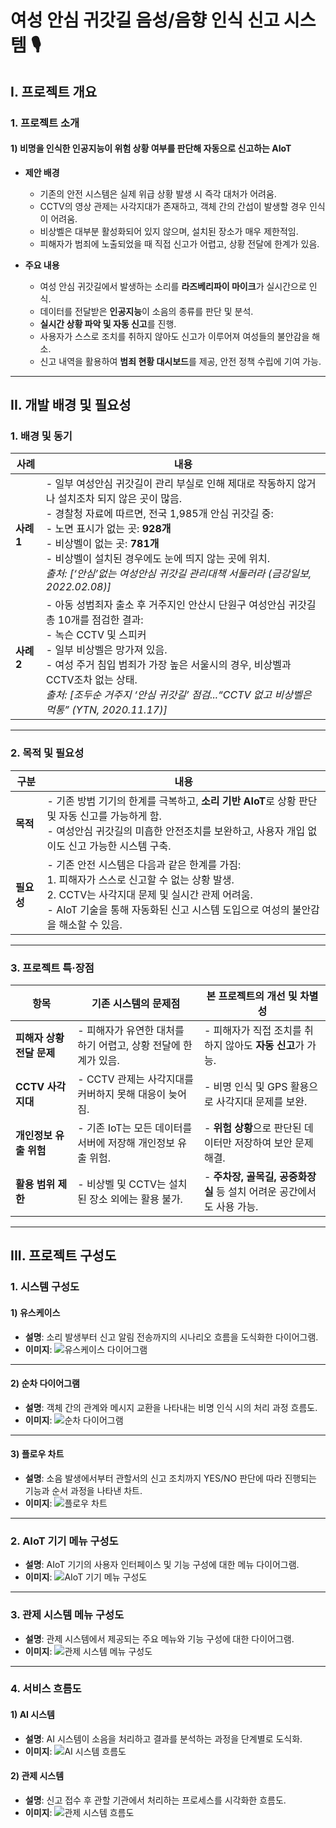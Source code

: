# 여성 안심 귀갓길 음성/음향 인식 신고 시스템 🎙️

## I. 프로젝트 개요

### 1. 프로젝트 소개

#### 1) 비명을 인식한 인공지능이 위험 상황 여부를 판단해 자동으로 신고하는 AIoT
- **제안 배경**
  - 기존의 안전 시스템은 실제 위급 상황 발생 시 즉각 대처가 어려움.
  - CCTV의 영상 관제는 사각지대가 존재하고, 객체 간의 간섭이 발생할 경우 인식이 어려움.
  - 비상벨은 대부분 활성화되어 있지 않으며, 설치된 장소가 매우 제한적임.
  - 피해자가 범죄에 노출되었을 때 직접 신고가 어렵고, 상황 전달에 한계가 있음.

- **주요 내용**
  - 여성 안심 귀갓길에서 발생하는 소리를 **라즈베리파이 마이크**가 실시간으로 인식.
  - 데이터를 전달받은 **인공지능**이 소음의 종류를 판단 및 분석.
  - **실시간 상황 파악 및 자동 신고**를 진행.
  - 사용자가 스스로 조치를 취하지 않아도 신고가 이루어져 여성들의 불안감을 해소.
  - 신고 내역을 활용하여 **범죄 현황 대시보드**를 제공, 안전 정책 수립에 기여 가능.
    
---

## II. 개발 배경 및 필요성

### 1. 배경 및 동기
| **사례** | **내용** |
|----------|----------|
| **사례 1** | - 일부 여성안심 귀갓길이 관리 부실로 인해 제대로 작동하지 않거나 설치조차 되지 않은 곳이 많음.<br> - 경찰청 자료에 따르면, 전국 1,985개 안심 귀갓길 중:<br>   - 노면 표시가 없는 곳: **928개**<br>   - 비상벨이 없는 곳: **781개**<br> - 비상벨이 설치된 경우에도 눈에 띄지 않는 곳에 위치.<br> *출처: [‘안심’없는 여성안심 귀갓길 관리대책 서둘러라 (금강일보, 2022.02.08)]* |
| **사례 2** | - 아동 성범죄자 출소 후 거주지인 안산시 단원구 여성안심 귀갓길 총 10개를 점검한 결과:<br>   - 녹슨 CCTV 및 스피커<br>   - 일부 비상벨은 망가져 있음.<br> - 여성 주거 침입 범죄가 가장 높은 서울시의 경우, 비상벨과 CCTV조차 없는 상태.<br> *출처: [조두순 거주지 ‘안심 귀갓길’ 점검...“CCTV 없고 비상벨은 먹통” (YTN, 2020.11.17)]* |

---

### 2. 목적 및 필요성
| **구분**      | **내용** |
|---------------|----------|
| **목적**      | - 기존 방범 기기의 한계를 극복하고, **소리 기반 AIoT**로 상황 판단 및 자동 신고를 가능하게 함.<br> - 여성안심 귀갓길의 미흡한 안전조치를 보완하고, 사용자 개입 없이도 신고 가능한 시스템 구축. |
| **필요성**    | - 기존 안전 시스템은 다음과 같은 한계를 가짐:<br>  1. 피해자가 스스로 신고할 수 없는 상황 발생.<br>  2. CCTV는 사각지대 문제 및 실시간 관제 어려움.<br> - AIoT 기술을 통해 자동화된 신고 시스템 도입으로 여성의 불안감을 해소할 수 있음. |

---

### 3. 프로젝트 특·장점
| **항목**                 | **기존 시스템의 문제점**                                         | **본 프로젝트의 개선 및 차별성** |
|--------------------------|----------------------------------------------------------------|----------------------------------|
| **피해자 상황 전달 문제** | - 피해자가 유연한 대처를 하기 어렵고, 상황 전달에 한계가 있음. | - 피해자가 직접 조치를 취하지 않아도 **자동 신고**가 가능. |
| **CCTV 사각지대**         | - CCTV 관제는 사각지대를 커버하지 못해 대응이 늦어짐.         | - 비명 인식 및 GPS 활용으로 사각지대 문제를 보완. |
| **개인정보 유출 위험**    | - 기존 IoT는 모든 데이터를 서버에 저장해 개인정보 유출 위험.    | - **위험 상황**으로 판단된 데이터만 저장하여 보안 문제 해결. |
| **활용 범위 제한**        | - 비상벨 및 CCTV는 설치된 장소 외에는 활용 불가.               | - **주차장, 골목길, 공중화장실** 등 설치 어려운 공간에서도 사용 가능. |

---


## III. 프로젝트 구성도

### 1. 시스템 구성도

#### 1) 유스케이스
- **설명**: 소리 발생부터 신고 알림 전송까지의 시나리오 흐름을 도식화한 다이어그램.
- **이미지**:
  ![유스케이스 다이어그램](images/use_case_diagram.png)

---

#### 2) 순차 다이어그램
- **설명**: 객체 간의 관계와 메시지 교환을 나타내는 비명 인식 시의 처리 과정 흐름도.
- **이미지**:
  ![순차 다이어그램](images/sequence_diagram.png)

---

#### 3) 플로우 차트
- **설명**: 소음 발생에서부터 관할서의 신고 조치까지 YES/NO 판단에 따라 진행되는 기능과 순서 과정을 나타낸 차트.
- **이미지**:
  ![플로우 차트](images/flow_chart.png)

---

### 2. AIoT 기기 메뉴 구성도
- **설명**: AIoT 기기의 사용자 인터페이스 및 기능 구성에 대한 메뉴 다이어그램.
- **이미지**:
  ![AIoT 기기 메뉴 구성도](images/aiot_menu_diagram.png)

---

### 3. 관제 시스템 메뉴 구성도
- **설명**: 관제 시스템에서 제공되는 주요 메뉴와 기능 구성에 대한 다이어그램.
- **이미지**:
  ![관제 시스템 메뉴 구성도](images/control_system_menu.png)

---

### 4. 서비스 흐름도
#### 1) AI 시스템
- **설명**: AI 시스템이 소음을 처리하고 결과를 분석하는 과정을 단계별로 도식화.
- **이미지**:
  ![AI 시스템 흐름도](images/ai_system_flow.png)

#### 2) 관제 시스템
- **설명**: 신고 접수 후 관할 기관에서 처리하는 프로세스를 시각화한 흐름도.
- **이미지**:
  ![관제 시스템 흐름도](images/control_system_flow.png)





